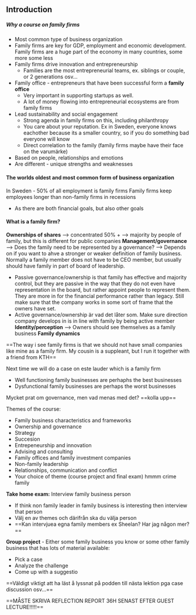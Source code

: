 ## Introduction

##### Why a course on family firms
- Most common type of business organization
- Family firms are key for GDP, employment and economic development. Family firms are a huge part of the economy in many countries, some more some less
- Family firms drive innovation and entrepreneurship
	- Families are the most entrepreneurial teams, ex. siblings or couple, or 2 generations osv...
- Family office - entrepreneurs that have been successful form a **family office**
	- Very important in supporting startups as well.
	- A lot of money flowing into entrepreneurial ecosystems are from family firms
- Lead sustainability and social engagement
	- Strong agenda in family firms on this, including philanthropy
	- You care about your reputation. Ex in Sweden, everyone knows eachother because its a smaller country, so if you do something bad everyone will know
	- Direct correlation to the family (family firms maybe have their face on the varumärke)
- Based on people, relationships and emotions
- Are different - unique strengths and weaknesses

#### The worlds oldest and most common form of business organization
In Sweden - 50% of all employment is family firms
Family firms keep employees longer than non-family firms in recessions
- As there are both financial goals, but also other goals

#### What is a family firm?

**Ownerships of shares** --> concentrated 50% + --> majority by people of family, but this is different for public companies
**Management/governance** --> Does the family need to be represented by a governance? --> Depends on if you want to ahve a stronger or weaker definition of family business. Normally a family member does not have to be CEO member, but usually should have family in part of board of leadership.
- Passive governance/ownership is that family has effective and majority control, but they are passive in the way that they do not even have representation in the board, but rather appoint people to represent them. They are more in for the financial performance rather than legacy. Still make sure that the company works in some sort of frame that the owners have set.
- Active governance/ownership är vad det låter som. Make sure direction company develops in is in line with family by being active member
**Identity/perception** --> Owners should see themselves as a family business
**Family dynamics**

==The way i see family firms is that we should not have small companies like mine as a family firm. My cousin is a suppleant, but I run it together with a friend from KTH==


Next time we will do a case on este lauder which is a family firm

- Well functioning family businesses are perhaphs the best businesses
- Dysfunctional family businesses are perhaps the worst businesses

Mycket prat om governance, men vad menas med det? ==kolla upp==

Themes of the course:
- Family business characteristics and frameworks
- Ownership and governance
- Strategy
- Succesion
- Entrepeneurship and innovation
- Advising and consulting
- Family offices and family investment companies
- Non-family leadership
- Relationships, communication and conflict
- Your choice of theme (course project and final exam) hmmm crime family

**Take home exam:** Interview family business person
- If think non family leader in family business is interesting then interview that person
- Välj en av themes och därifrån ska du välja person
- ==Kan intervjuea egna family members ex Sheelan? Har jag någon mer?==

**Group project** - Either some family business you know or some other family business that has lots of material available:
- Pick a case
- Analyze the challenge
- Come up with a suggestio

==Väldigt viktigt att ha läst å lyssnat på podden till nästa lektion pga case discussion osv...==


==MÅSTE SKRIVA REFLECTION REPORT 36H SENAST EFTER GUEST LECTURE!!!!!==